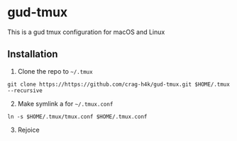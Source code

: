 # gud-tmux

This is a gud tmux configuration for macOS and Linux

## Installation

1. Clone the repo to `~/.tmux`

`git clone https://https://github.com/crag-h4k/gud-tmux.git $HOME/.tmux --recursive`

2. Make symlink a for `~/.tmux.conf` 

`ln -s $HOME/.tmux/tmux.conf $HOME/.tmux.conf`

3. Rejoice
